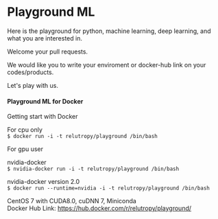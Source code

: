 # Playground ML
Here is the playground for python, machine learning, deep learning, and what you are interested in.  

Welcome your pull requests.  

We would like you to write your enviroment or docker-hub link on your codes/products.  

Let's play with us.

#### Playground ML for Docker

Getting start with Docker   

For cpu only  
`$ docker run -i -t relutropy/playground /bin/bash`  

For gpu user   

nvidia-docker   
`$ nvidia-docker run -i -t relutropy/playground /bin/bash`     

nvidia-docker version 2.0   
`$ docker run --runtime=nvidia -i -t relutropy/playground /bin/bash`    

CentOS 7 with CUDA8.0, cuDNN 7, Miniconda  
Docker Hub Link: https://hub.docker.com/r/relutropy/playground/
